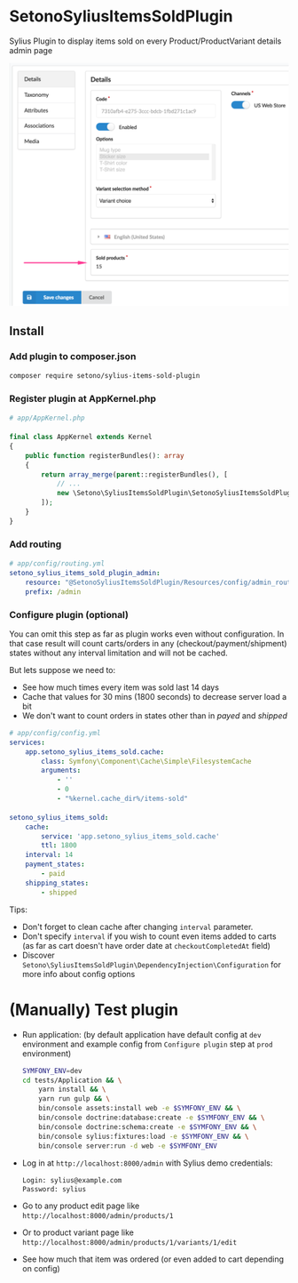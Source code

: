 # SetonoSyliusItemsSoldPlugin

Sylius Plugin to display items sold on every Product/ProductVariant details admin page

![alt text](plugin.png)

## Install

### Add plugin to composer.json

```bash
composer require setono/sylius-items-sold-plugin
```

### Register plugin at AppKernel.php

```php
# app/AppKernel.php

final class AppKernel extends Kernel
{
    public function registerBundles(): array
    {
        return array_merge(parent::registerBundles(), [
            // ...
            new \Setono\SyliusItemsSoldPlugin\SetonoSyliusItemsSoldPlugin(),
        ]);
    }
}
```

### Add routing

```yaml
# app/config/routing.yml
setono_sylius_items_sold_plugin_admin:
    resource: "@SetonoSyliusItemsSoldPlugin/Resources/config/admin_routing.yml"
    prefix: /admin

```

### Configure plugin (optional)

You can omit this step as far as plugin works even without configuration.
In that case result will count carts/orders in any (checkout/payment/shipment) states 
without any interval limitation and will not be cached.

But lets suppose we need to:
- See how much times every item was sold last 14 days
- Cache that values for 30 mins (1800 seconds) to decrease server load a bit 
- We don't want to count orders in states other than in *payed* and *shipped*

```yaml
# app/config/config.yml
services:
    app.setono_sylius_items_sold.cache:
        class: Symfony\Component\Cache\Simple\FilesystemCache
        arguments:
            - ''
            - 0
            - "%kernel.cache_dir%/items-sold"

setono_sylius_items_sold:
    cache:
        service: 'app.setono_sylius_items_sold.cache'
        ttl: 1800
    interval: 14
    payment_states:
        - paid
    shipping_states:
        - shipped
```

Tips:

- Don't forget to clean cache after changing `interval` parameter.
- Don't specify `interval` if you wish to count even items added to carts 
  (as far as cart doesn't have order date at `checkoutCompletedAt` field)
- Discover `Setono\SyliusItemsSoldPlugin\DependencyInjection\Configuration`
  for more info about config options
  
# (Manually) Test plugin

- Run application:
  (by default application have default config at `dev` environment
  and example config from `Configure plugin` step at `prod` environment)
  
    ```bash
    SYMFONY_ENV=dev
    cd tests/Application && \
        yarn install && \
        yarn run gulp && \
        bin/console assets:install web -e $SYMFONY_ENV && \
        bin/console doctrine:database:create -e $SYMFONY_ENV && \
        bin/console doctrine:schema:create -e $SYMFONY_ENV && \
        bin/console sylius:fixtures:load -e $SYMFONY_ENV && \
        bin/console server:run -d web -e $SYMFONY_ENV
    ```

- Log in at `http://localhost:8000/admin`
  with Sylius demo credentials:
  
  ```
  Login: sylius@example.com
  Password: sylius 
  ```
  
- Go to any product edit page like 
  `http://localhost:8000/admin/products/1`

- Or to product variant page like
  `http://localhost:8000/admin/products/1/variants/1/edit`

- See how much that item was ordered (or even added to cart depending on config)
